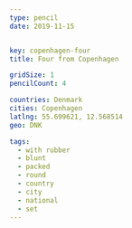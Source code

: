 ```yaml
---
type: pencil
date: 2019-11-15


key: copenhagen-four
title: Four from Copenhagen

gridSize: 1
pencilCount: 4

countries: Denmark
cities: Copenhagen
latlng: 55.699621, 12.568514
geo: DNK

tags:
  - with rubber
  - blunt
  - packed
  - round
  - country
  - city
  - national
  - set
---
```


